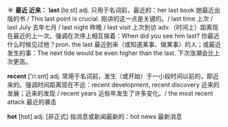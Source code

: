 ☀ <span class="category">**最近 近来：**</span>
<span class="vocabulary">**last**</span> [lɑːst] 
<span class="definition">adj. 只用于名词前，最近的：</span>her last book 她最近出版的书 / This last point is crucial. 刚讲的这一点是关键的。/ last time 上次 / last July 去年七月 / last night 昨晚 / last visit 上次到访 <span class="definition">adv.（时间上）距离现在最近的上一次。强调在次序上相互挨着：</span>When did you see him last? 你最近什么时候见过他？<span class="definition">pron. the last 最近到来（或知道某事、做某事）的人；或最近发生的事：</span>The next tide would be even higher than the last. 下次涨潮会比上次更高。

<span class="vocabulary">**recent**</span> ['ri:snt] 
<span class="definition">adj. 常用于名词前，发生（或开始）于一小段时间以前的，即近来的。强调时间距离现在不远：</span>recent development, recent discovery 近来的发展；近来的发现 / recent years 近些年发生了许多变化。/ the most recent attack 最近的袭击

<span class="vocabulary">**hot**</span> [hɒt] 
<span class="definition">adj. [非正式] 指消息或新闻最新的：</span>hot news 最新消息
